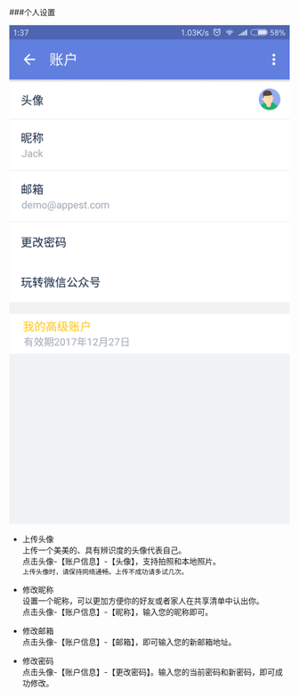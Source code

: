 ###个人设置

![](Personal.png)

* 上传头像
<br>上传一个美美的、具有辨识度的头像代表自己。
<br>点击头像-【账户信息】-【头像】，支持拍照和本地照片。
<br >`上传头像时，请保持网络通畅。上传不成功请多试几次。`

* 修改昵称
<br>设置一个昵称，可以更加方便你的好友或者家人在共享清单中认出你。
<br>点击头像-【账户信息】-【昵称】，输入您的昵称即可。

* 修改邮箱
<br>点击头像-【账户信息】-【邮箱】，即可输入您的新邮箱地址。

* 修改密码
<br>点击头像-【账户信息】-【更改密码】。输入您的当前密码和新密码，即可成功修改。



